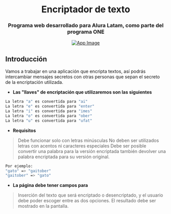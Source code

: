 <h1 align="center">Encriptador de texto</h1>
<h3 align="center">Programa web desarrollado para Alura Latam, como parte del programa ONE</h3>

<p align="center">
  <a href="https://imgbox.com/MpI1CWiA" target="_blank"><img src="https://images2.imgbox.com/53/0a/MpI1CWiA_o.jpg" alt="App Image"/></a>
</p>

## Introducción
Vamos a trabajar en una aplicación que encripta textos, así podrás intercambiar mensajes secretos con otras personas que sepan el secreto de la encriptación utilizada.

- **Las "llaves" de encriptación que utilizaremos son las siguientes**

```bash
La letra "a" es convertida para "ai"
La letra "e" es convertida para "enter"
La letra "i" es convertida para "imes"
La letra "o" es convertida para "ober"
La letra "u" es convertida para "ufat"
```

- **Requisitos**
> Debe funcionar solo con letras minúsculas
> No deben ser utilizados letras con acentos ni caracteres especiales
> Debe ser posible convertir una palabra para la versión encriptada también devolver una palabra encriptada para su versión original.

```bash
Por ejemplo:
"gato" => "gaitober"
"gaitober" => "gato"
```

- **La página debe tener campos para**
> Inserción del texto que será encriptado o desencriptado, y el usuario debe poder escoger entre as dos opciones.
> El resultado debe ser mostrado en la pantalla.
